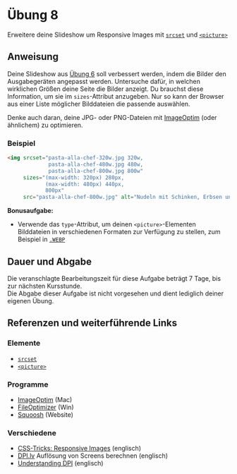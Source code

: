 # Übung 8

Erweitere deine Slideshow um Responsive Images mit [`srcset`](https://developer.mozilla.org/en-US/docs/Web/API/HTMLImageElement/srcset) und [`<picture>`](https://developer.mozilla.org/de/docs/Web/HTML/Element/picture)


## Anweisung

Deine Slideshow aus [Übung 6](uebung_06.md) soll verbessert werden, indem die Bilder den Ausgabegeräten angepasst werden. Untersuche dafür, in welchen wirklichen Größen deine Seite die Bilder anzeigt. Du brauchst diese Information, um sie im `sizes`-Attribut anzugeben. Nur so kann der Browser aus einer Liste möglicher Bilddateien die passende auswählen.

Denke auch daran, deine JPG- oder PNG-Dateien mit [ImageOptim](https://imageoptim.com/versions) (oder ähnlichem) zu optimieren.

### Beispiel

```html
<img srcset="pasta-alla-chef-320w.jpg 320w,
             pasta-alla-chef-480w.jpg 480w,
             pasta-alla-chef-800w.jpg 800w"
     sizes="(max-width: 320px) 280px,
            (max-width: 480px) 440px,
            800px"
     src="pasta-alla-chef-800w.jpg" alt="Nudeln mit Schinken, Erbsen und Sahne" />
```

**Bonusaufgabe:**

- Verwende das `type`-Attribut, um deinen `<picture>`-Elementen Bilddateien in verschiedenen Formaten zur Verfügung zu stellen, zum Beispiel in [`.WEBP`](https://de.wikipedia.org/wiki/WebP)

## Dauer und Abgabe

Die veranschlagte Bearbeitungszeit für diese Aufgabe beträgt 7 Tage, bis zur nächsten Kursstunde.  
Die Abgabe dieser Aufgabe ist nicht vorgesehen und dient lediglich deiner eigenen Übung.

## Referenzen und weiterführende Links

### Elemente

- [`srcset`](https://developer.mozilla.org/en-US/docs/Web/API/HTMLImageElement/srcset)
- [`<picture>`](https://developer.mozilla.org/de/docs/Web/HTML/Element/picture)

### Programme

- [ImageOptim](https://imageoptim.com/versions) (Mac)
- [FileOptimizer](https://sourceforge.net/projects/nikkhokkho/) (Win)
- [Squoosh](https://squoosh.app/) (Website)

### Verschiedene

- [CSS-Tricks: Responsive Images](https://css-tricks.com/responsive-images-css/) (englisch)
- [DPI.lv](https://dpi.lv/) Auflösung von Screens berechnen (englisch)
- [Understanding DPI](https://affinityspotlight.com/article/understanding-dpi/) (englisch)
